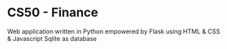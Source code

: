 # CS50 - Finance
Web application written in Python empowered by Flask using HTML & CSS & Javascript
Sqlite as database
